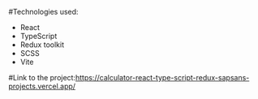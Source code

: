 #Technologies used:
- React
- TypeScript
- Redux toolkit
- SCSS
- Vite

#Link to the project:https://calculator-react-type-script-redux-sapsans-projects.vercel.app/
